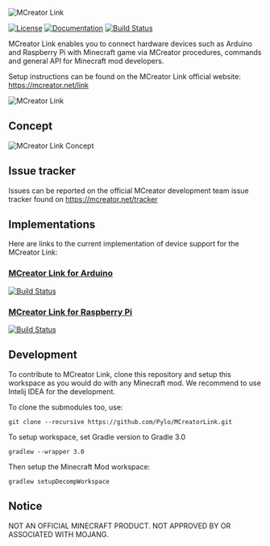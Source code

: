 ![MCreator Link](https://www.pylo.co/static/mcreator/link/link_small.png?)

[![License](https://img.shields.io/badge/License-Apache%202.0-blue.svg)](https://github.com/Pylo/MCreatorLink/blob/master/LICENSE) [![Documentation](https://img.shields.io/badge/documentation-available-green.svg)](https://pylo.github.io/MCreatorLink/) [![Build Status](https://travis-ci.com/Pylo/MCreatorLink.svg?branch=master)](https://travis-ci.com/Pylo/MCreatorLink)

MCreator Link enables you to connect hardware devices such as Arduino and Raspberry Pi with Minecraft game via MCreator procedures, commands and general API for Minecraft mod developers.

Setup instructions can be found on the MCreator Link official website: https://mcreator.net/link

![MCreator Link](https://www.pylo.co/static/mcreator/link/demo.gif?)

## Concept

![MCreator Link Concept](https://www.pylo.co/static/mcreator/link/diagramnobg2.png?)

## Issue tracker

Issues can be reported on the official MCreator development team issue tracker
found on https://mcreator.net/tracker

## Implementations

Here are links to the current implementation of device support for the MCreator Link:

### [MCreator Link for Arduino](https://github.com/Pylo/MCreatorLinkArduino) 
[![Build Status](https://travis-ci.com/Pylo/MCreatorLinkArduino.svg?branch=master)](https://travis-ci.com/Pylo/MCreatorLinkArduino)

### [MCreator Link for Raspberry Pi](https://github.com/Pylo/MCreatorLinkRaspberryPi) 
[![Build Status](https://travis-ci.com/Pylo/MCreatorLinkRaspberryPi.svg?branch=master)](https://travis-ci.com/Pylo/MCreatorLinkRaspberryPi)

## Development

To contribute to MCreator Link, clone this repository and setup this workspace as you would do
with any Minecraft mod. We recommend to use Intelij IDEA for the development.

To clone the submodules too, use:

`git clone --recursive https://github.com/Pylo/MCreatorLink.git`

To setup workspace, set Gradle version to Gradle 3.0

`gradlew --wrapper 3.0`

Then setup the Minecraft Mod workspace:

`gradlew setupDecompWorkspace`

## Notice

NOT AN OFFICIAL MINECRAFT PRODUCT. NOT APPROVED BY OR ASSOCIATED WITH MOJANG.
